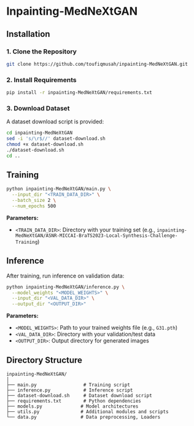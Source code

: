 # Inpainting-MedNeXtGAN

## Installation

### 1. Clone the Repository
```bash
git clone https://github.com/toufiqmusah/inpainting-MedNeXtGAN.git
```

### 2. Install Requirements
```bash
pip install -r inpainting-MedNeXtGAN/requirements.txt
```

### 3. Download Dataset

A dataset download script is provided:

```bash
cd inpainting-MedNeXtGAN
sed -i 's/\r$//' dataset-download.sh
chmod +x dataset-download.sh
./dataset-download.sh
cd ..
```

## Training

```bash
python inpainting-MedNeXtGAN/main.py \
  --input_dir "<TRAIN_DATA_DIR>" \
  --batch_size 2 \
  --num_epochs 500
```

**Parameters:**
- `<TRAIN_DATA_DIR>`: Directory with your training set (e.g., `inpainting-MedNeXtGAN/ASNR-MICCAI-BraTS2023-Local-Synthesis-Challenge-Training`)

## Inference

After training, run inference on validation data:

```bash
python inpainting-MedNeXtGAN/inference.py \
  --model_weights "<MODEL_WEIGHTS>" \
  --input_dir "<VAL_DATA_DIR>" \
  --output_dir "<OUTPUT_DIR>"
```

**Parameters:**
- `<MODEL_WEIGHTS>`: Path to your trained weights file (e.g., `G31.pth`)
- `<VAL_DATA_DIR>`: Directory with your validation/test data
- `<OUTPUT_DIR>`: Output directory for generated images

## Directory Structure

```
inpainting-MedNeXtGAN/
│
├── main.py                 # Training script
├── inference.py            # Inference script
├── dataset-download.sh     # Dataset download script
├── requirements.txt        # Python dependencies
├── models.py              # Model architectures
├── utils.py               # Additional modules and scripts
└── data.py                # Data preprocessing, Loaders
```